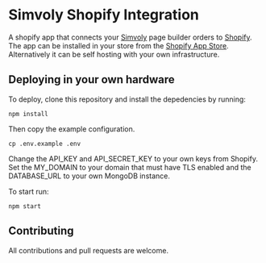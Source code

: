 # Simvoly Shopify Integration

A shopify app that connects your [Simvoly](https://simvoly.com) page builder orders to [Shopify](https://www.shopify.com). The app can be installed in your store from the [Shopify App Store](https://apps.shopify.com/deo-integration). Alternatively it can be self hosting with your own infrastructure.

## Deploying in your own hardware

To deploy, clone this repository and install the depedencies by running:
```
npm install
```

Then copy the example configuration.
```
cp .env.example .env
```
Change the API_KEY and API_SECRET_KEY to your own keys from Shopify. Set the MY_DOMAIN to your domain that must have TLS enabled and the DATABASE_URL to your own MongoDB instance.

To start run:
```
npm start
```

## Contributing

All contributions and pull requests are welcome.